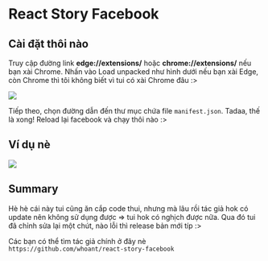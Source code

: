# React Story Facebook

## Cài đặt thôi nào

Truy cập đường link **edge://extensions/** hoặc **chrome://extensions/** nếu bạn xài Chrome. Nhấn vào Load unpacked như hình dưới nếu bạn xài Edge, còn Chrome thì tôi không biết vì tui có xài Chrome đâu :>

![](https://i.imgur.com/wOB1TOt.png)

Tiếp theo, chọn đường dẫn đến thư mục chứa file ``manifest.json``. Tadaa, thế là xong! Reload lại facebook và chạy thôi nào :>

## Ví dụ nè

![](https://i.imgur.com/OSrECT0.png)

## Summary

Hè hè cái này tui cũng ăn cắp code thui, nhưng mà lâu rồi tác giả hok có update nên không sử dụng được => tui hok có nghịch được nữa. Qua đó tui đã chỉnh sửa lại một chút, nào lỗi thì release bản mới típ :>

Các bạn có thể tìm tác giả chính ở đây nè ``https://github.com/whoant/react-story-facebook``
